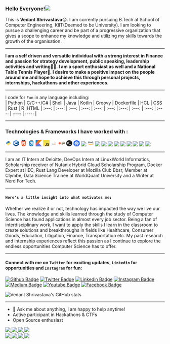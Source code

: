 ### Hello Everyone!<img src="https://github.com/TheDudeThatCode/TheDudeThatCode/blob/master/Assets/Hi.gif" width="22px">
This is **Vedant Shrivastava**😊. I am currently pursuing B.Tech at School of Computer Engineering, KIIT(Deemed to be University). I am looking to pursue a challenging career and be part of a progressive organization that gives a scope to enhance my knowledge and utilizing my skills towards the growth of the organisation. 
___________________________________________________________________________________________________________________________________
**I am a self driven and versatile individual with a strong interest in Finance and passion for strategy development, public speaking, leadership activities and writing✍🏼. I am a sport enthusiast as well and a National Table Tennis Player🏓. I desire to make a positive impact on the people around me and hope to achieve this through personal projects, internships, hackathons and other experiences.**
___________________________________________________________________________________________________________________________________
 I code for `Fun` in any language including:  
| Python | C/C++/C# | Shell | Java | Kotlin | Groovy | Dockerfile | HCL | CSS | Rust | R |HTML
| :---: | :---: | :---: | :---: | :---: | :---: | :---: | :---: | :---: | :---: | :---: | :---: |
___________________________________________________________________________________________________________________________________
### Technologies & Frameworks I have worked with :

<code><img height="20" src="https://raw.githubusercontent.com/github/explore/80688e429a7d4ef2fca1e82350fe8e3517d3494d/topics/python/python.png"></code>
<code><img height="20" src="https://raw.githubusercontent.com/github/explore/80688e429a7d4ef2fca1e82350fe8e3517d3494d/topics/cpp/cpp.png"></code>
<code><img height="20" src="https://raw.githubusercontent.com/github/explore/80688e429a7d4ef2fca1e82350fe8e3517d3494d/topics/html/html.png"></code>
<code><img height="20" src="https://raw.githubusercontent.com/github/explore/5c058a388828bb5fde0bcafd4bc867b5bb3f26f3/topics/css/css.png"></code>
<code><img height="20" src="https://raw.githubusercontent.com/github/explore/80688e429a7d4ef2fca1e82350fe8e3517d3494d/topics/kotlin/kotlin.png"></code>
<code><img height="20" src="https://raw.githubusercontent.com/github/explore/80688e429a7d4ef2fca1e82350fe8e3517d3494d/topics/javascript/javascript.png"></code>
<code><img height="20" src="https://raw.githubusercontent.com/github/explore/80688e429a7d4ef2fca1e82350fe8e3517d3494d/topics/mysql/mysql.png"></code>
<code><img height="20" src="https://raw.githubusercontent.com/github/explore/80688e429a7d4ef2fca1e82350fe8e3517d3494d/topics/git/git.png"></code>
<code><img height="20" src="https://raw.githubusercontent.com/github/explore/80688e429a7d4ef2fca1e82350fe8e3517d3494d/topics/terminal/terminal.png"></code>
<code><img height="20" src="https://github.com/kubernetes/kubernetes/blob/master/logo/logo.png"></code>
<code><img height="20" src="https://avatars1.githubusercontent.com/u/2810941?s=280&v=4"></code>
<code><img height="20" src="https://raw.githubusercontent.com/github/explore/fbceb94436312b6dacde68d122a5b9c7d11f9524/topics/aws/aws.png"></code>
<code><img height="20" src="https://camo.githubusercontent.com/53790f8272a4b6d44df1c516ef71909834d177c7/68747470733a2f2f63646e2e776f726c64766563746f726c6f676f2e636f6d2f6c6f676f732f646f636b65722e737667"></code>
<code><img height="20" src="https://upload.wikimedia.org/wikipedia/commons/thumb/2/24/Ansible_logo.svg/1200px-Ansible_logo.svg.png"></code>
<code><img height="20" src="https://upload.wikimedia.org/wikipedia/commons/thumb/e/e9/Jenkins_logo.svg/1200px-Jenkins_logo.svg.png"></code>
<code><img height="20" src="https://banner2.cleanpng.com/20180519/vxe/kisspng-apache-tomcat-apache-http-server-web-server-java-s-5b0036cb6ea219.5097810415267406834532.jpg"></code>
<code><img height="20" src="https://www.veritis.com/wp-content/uploads/2015/06/puppet.png"></code>
<code><img height="20" src="https://www.veritis.com/wp-content/uploads/2015/06/terraform.png"></code>
<code><img height="20" src="https://www.veritis.com/wp-content/uploads/2019/08/Prometheus.png"></code>
<code><img height="20" src="https://repository-images.githubusercontent.com/238927599/670df700-49b8-11ea-8e07-4d0c886ccc9a"></code>
<code><img height="20" src="https://seeklogo.com/images/U/unity-logo-988A22E703-seeklogo.com.png"></code>
___________________________________________________________________________________________________________________________________

I am an IT Intern at Deloitte, DevOps Intern at LinuxWorld Informatics, Scholarship receiver of Nutanix Hybrid Cloud Scholarship Program, Docker Expert at IIEC, Rust Lang Developer at Mozilla Club Bbsr, Member at Clymbe, Data Science Trainee at WorldQuant University and a Writer at Nerd For Tech.
___________________________________________________________________________________________________________________________________
#### `Here's a little insight into what motivates me:`
Whether we realize it or not, technology has impacted the way we live our lives. The knowledge and skills learned through the study of Computer Science has found applications in almost every job sector. Being a fan of interdisciplinary work, I want to apply the skills I learn in the classroom to create solutions and breakthroughs in fields like Healthcare, Consumer Goods, Education, Litigation, Finance, Transportation etc. My past research and internship experiences reflect this passion as I continue to explore the endless opportunities Computer Science has to offer.
____________________________________________________________________________________________________________________________________

#### **Connect with me** on `Twitter` for exciting updates, `Linkedin` for opportunities and `Instagram` for fun:

[![Github Badge](https://img.shields.io/badge/Follow-blue?style=social&logo=Github&link=https://github.com/Vedant-S)](https://github.com/Vedant-S)
[![Twitter Badge](http://img.shields.io/badge/-@iamsvedant-1ca0f1?style=social&logo=twitter&logoColor=blue&link=https://twitter.com/iamsvedant)](https://twitter.com/iamsvedant)
[![Linkedin Badge](https://img.shields.io/badge/-Vedant%20Shrivastava-blue?style=social&logo=Linkedin&logoColor=blue&link=https://www.linkedin.com/in/iamsvedant/)](https://www.linkedin.com/in/iamsvedant/)
[![Instagram Badge](https://img.shields.io/badge/vedant.shr1vastava-blue?style=social&logo=Instagram&link=https://www.instagram.com/vedant.shr1vastava/)](https://www.instagram.com/vedant.shr1vastava/)
[![Medium Badge](https://img.shields.io/badge/@iamsvedant-blue?style=social&logo=Medium&link=https://medium.com/@iamsvedant)](https://medium.com/@iamsvedant)
[![Youtube Badge](https://img.shields.io/badge/-Vedant%20Shrivastava-blue?style=social&logo=Youtube&link=https://www.youtube.com/channel/UCRVUoA3dXXisZKVk-klKOhA?view_as=subscriber)](https://www.youtube.com/channel/UCRVUoA3dXXisZKVk-klKOhA?view_as=subscriber)
[![Facebook Badge](https://img.shields.io/badge/-Vedant%20Shrivastava-blue?style=social&logo=Facebook&link=https://www.facebook.com/vedant.shrivastava.37)](https://www.facebook.com/vedant.shrivastava.37)

![Vedant Shrivastava's GitHub stats](https://github-readme-stats.vercel.app/api?username=Vedant-S&show_icons=true&hide=["issues"]&theme=radical)
___________________________________________________________________________________________________________________________________
- 💬 Ask me about anything, I am happy to help anytime!
- Active participant in Hackathons & CTFs
- Open Source enthusiast

<a href=https://www.facebook.com/mozillabbsr>
   <img src=https://img.shields.io/badge/MozillaClubBbsr-Member-brightgreen>
</a>
<a href=https://www2.deloitte.com/in/en.html>
   <img src=https://img.shields.io/badge/Deloitte-Intern-blue>
</a>
<a href=https://www.udacity.com/scholarships/nutanix-hybrid-cloud-scholarship-program>
   <img src=https://img.shields.io/badge/NutanixCloud-Scholar-red>
</a>
<a href=http://www.linuxworldindia.org/>
   <img src=https://img.shields.io/badge/LinuxWorldIndia-Intern-yellow>
</a>
</br>
<a href=https://www.facebook.com/IIECconnect/>
   <img src=https://img.shields.io/badge/IIECRise-Trainee-brightgreen>
</a>
<a href=https://www.linkedin.com/company/nerdfortech/>
   <img src=https://img.shields.io/badge/NerdforTech-Writer-blue>
</a>
<a href=https://www.clymbe.com/>
   <img src=https://img.shields.io/badge/Clymbe-Member-red>
</a>
<a href=https://wqu.org/>
   <img src=https://img.shields.io/badge/WorldQuantUniversity-Trainee-yellow>
</a>
